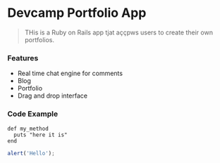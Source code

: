 # Devcamp Portfolio App

> THis is a Ruby on Rails app tjat aççpws users to create their own portfolios.

### Features

- Real time chat engine for comments
- Blog
- Portfolio
- Drag and drop interface

### Code Example

```uby
def my_method
  puts "here it is"
end
```

```javascript
alert('Hello');
```